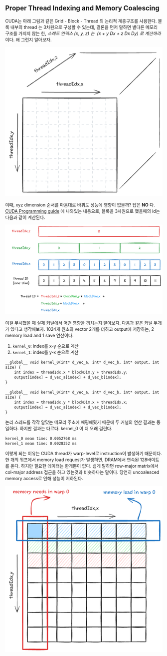 ## Proper Thread Indexing and Memory Coalescing
CUDA는 아래 그림과 같은 Grid - Block - Thread 의 논리적 계층구조를 사용한다. 블록 내부의 thread 는 3차원으로 구성할 수 있는데, 결론을 먼저 말하면 별다른 메모리 구조를 가지지 않는 한, _스레드 인덱스 (x, y, z) 는  (x + y Dx + z Dx Dy) 로 계산하라_ 이다. 왜 그런지 알아보자.

<p align="center">
<img src = "attachments/img-20250724154806.png" width="600">
</p>

이때, xyz dimension 순서를 마음대로 바꿔도 성능에 영향이 없을까? 답은 **NO** 다. [CUDA Programming guide](https://docs.nvidia.com/cuda/cuda-c-programming-guide/#thread-hierarchy) 에 나와있는 내용으로, 블록을 3차원으로 했을때의 id는 다음과 같이 계산된다. 

<p align="center">
<img src = "attachments/img-20250724160115.png" width="600">
</p>

이걸 무시했을 때 실제 커널에서 어떤 영향을 끼치는지 알아보자. 다음과 같은 커널 두개가 있다고 생각해보자. 1024개 원소의 vector 2개를 더하고 output에 저장하는, 2 memory load and 1 save 연산이다. 
1) `kernel_0`: index를 x-y 순으로 계산
2) `kernel_1`: index를 y-x 순으로 계산
```cuda
__global__ void kernel_0(int* d_vec_a, int* d_vec_b, int* output, int size) {
	int index = threadIdx.x * blockDim.y + threadIdx.y;
	output[index] = d_vec_a[index] + d_vec_b[index];
}

__global__ void kernel_0(int* d_vec_a, int* d_vec_b, int* output, int size) {
	int index = threadIdx.y * blockDim.x + threadIdx.x;
	output[index] = d_vec_a[index] + d_vec_b[index];
}
```
논리 스레드를 각각 알맞는 메모리 주소에 매핑해줬기 때문에 두 커널의 연산 결과는 동일하다. 하지만 결과는 다르다. kernel_0 이 더 오래 걸린다. 
```
kernel_0 mean time: 0.0052768 ms
kernel_1 mean time: 0.0028352 ms
```
이렇게 되는 이유는 CUDA thread가 warp-level로 instruction이 발생하기 때문이다. 한 개의 워프에서 memory load request가 발생하면, DRAM에서 연속된 128바이트를 온다. 하지만 필요한 데이터는 한개뿐이 없다. 쉽게 말하면 row-major matrix에서 col-major address 접근을 하고 있는것과 비슷하다는 말이다. 당연히 uncoalesced memory access로 인해 성능이 저하된다.

<p align="center">
<img src = "attachments/img-20250725111502.png" width="600">
</p>
